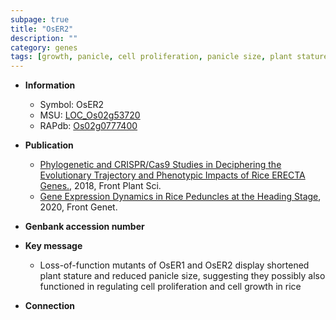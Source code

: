 ```yaml
---
subpage: true
title: "OsER2"
description: ""
category: genes
tags: [growth, panicle, cell proliferation, panicle size, plant stature]
---
```


* **Information**  
    + Symbol: OsER2  
    + MSU: [LOC_Os02g53720](http://rice.plantbiology.msu.edu/cgi-bin/ORF_infopage.cgi?orf=LOC_Os02g53720)  
    + RAPdb: [Os02g0777400](http://rapdb.dna.affrc.go.jp/viewer/gbrowse_details/irgsp1?name=Os02g0777400)  

* **Publication**  
    + [Phylogenetic and CRISPR/Cas9 Studies in Deciphering the Evolutionary Trajectory and Phenotypic Impacts of Rice ERECTA Genes.](http://www.ncbi.nlm.nih.gov/pubmed?term=Phylogenetic+and+CRISPR/Cas9+Studies+in+Deciphering+the+Evolutionary+Trajectory+and+Phenotypic+Impacts+of+Rice+ERECTA+Genes.%5BTitle%5D), 2018, Front Plant Sci.
    + [Gene Expression Dynamics in Rice Peduncles at the Heading Stage](http://www.ncbi.nlm.nih.gov/pubmed?term=Gene+Expression+Dynamics+in+Rice+Peduncles+at+the+Heading+Stage%5BTitle%5D), 2020, Front Genet.

* **Genbank accession number**  

* **Key message**  
    + Loss-of-function mutants of OsER1 and OsER2 display shortened plant stature and reduced panicle size, suggesting they possibly also functioned in regulating cell proliferation and cell growth in rice

* **Connection**  




